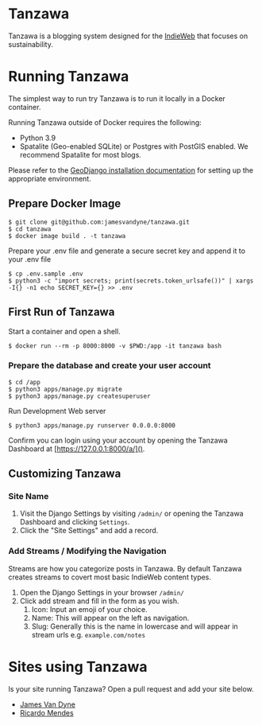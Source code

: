 # Tanzawa

Tanzawa is a blogging system designed for the [IndieWeb](https://indieweb.org/) that focuses on sustainability.

# Running Tanzawa

The simplest way to run try Tanzawa is to run it locally in a Docker container.

Running Tanzawa outside of Docker requires the following:

* Python 3.9
* Spatalite (Geo-enabled SQLite) or Postgres with PostGIS enabled. We recommend Spatalite for most blogs.

Please refer to the [GeoDjango installation documentation](https://docs.djangoproject.com/en/3.2/ref/contrib/gis/install/) for setting up the appropriate environment.

## Prepare Docker Image
```
$ git clone git@github.com:jamesvandyne/tanzawa.git
$ cd tanzawa
$ docker image build . -t tanzawa
```

Prepare your .env file and generate a secure secret key and append it to your .env file 

```
$ cp .env.sample .env
$ python3 -c "import secrets; print(secrets.token_urlsafe())" | xargs -I{} -n1 echo SECRET_KEY={} >> .env
```

## First Run of Tanzawa

Start a container and open a shell.

```
$ docker run --rm -p 8000:8000 -v $PWD:/app -it tanzawa bash
```

### Prepare the database and create your user account

```
$ cd /app
$ python3 apps/manage.py migrate
$ python3 apps/manage.py createsuperuser
```

Run Development Web server

```
$ python3 apps/manage.py runserver 0.0.0.0:8000
```

Confirm you can login using your account by opening the Tanzawa Dashboard at [https://127.0.0.1:8000/a/]().


## Customizing Tanzawa

### Site Name

1. Visit the Django Settings by visiting `/admin/` or opening the Tanzawa Dashboard and clicking `Settings`.
2. Click the "Site Settings" and add a record.

### Add Streams / Modifying the Navigation

Streams are how you categorize posts in Tanzawa. By default Tanzawa creates streams to covert most basic IndieWeb content types.

1. Open the Django Settings in your browser  `/admin/`
2. Click add stream and fill in the form as you wish.
   1. Icon: Input an emoji of your choice.
   2. Name: This will appear on the left as navigation.
   3. Slug: Generally this is the name in lowercase and will appear in stream urls e.g. `example.com/notes`

# Sites using Tanzawa

Is your site running Tanzawa? Open a pull request and add your site below.

* [James Van Dyne](https://jamesvandyne.com)
* [Ricardo Mendes](https://blog.rmendes.net)
